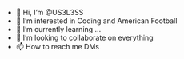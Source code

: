 - 👋 Hi, I’m @US3L3SS
- 👀 I’m interested in Coding and American Football
- 🌱 I’m currently learning ...
- 💞️ I’m looking to collaborate on everything
- 📫 How to reach me DMs

<!---
US3L3SS/US3L3SS is a ✨ special ✨ repository because its `README.md` (this file) appears on your GitHub profile.
You can click the Preview link to take a look at your changes.
--->
